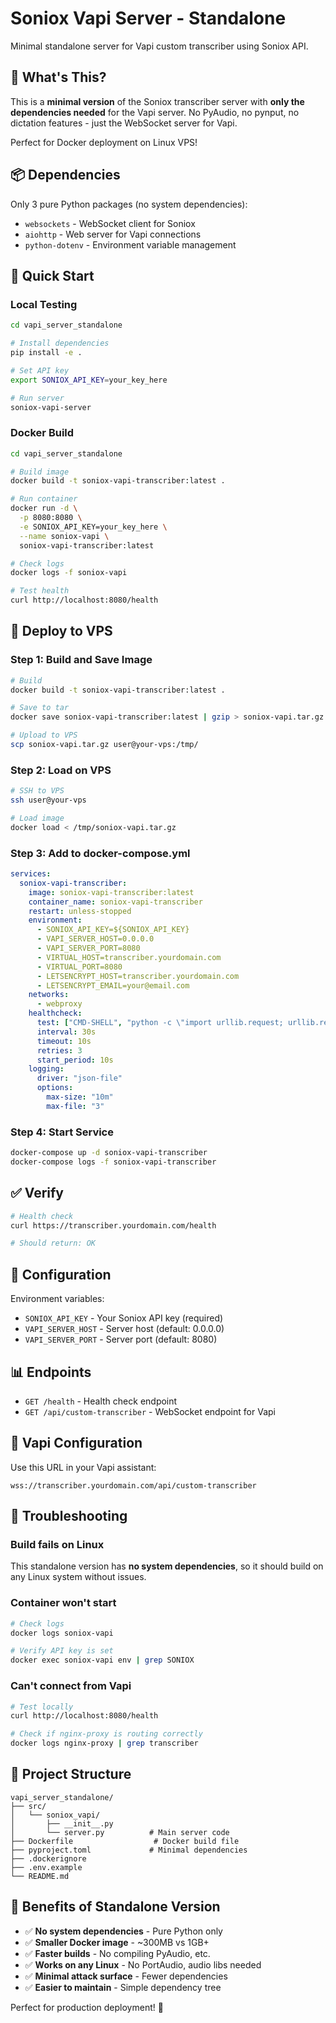 # Soniox Vapi Server - Standalone

Minimal standalone server for Vapi custom transcriber using Soniox API.

## 🎯 What's This?

This is a **minimal version** of the Soniox transcriber server with **only the dependencies needed** for the Vapi server. No PyAudio, no pynput, no dictation features - just the WebSocket server for Vapi.

Perfect for Docker deployment on Linux VPS!

## 📦 Dependencies

Only 3 pure Python packages (no system dependencies):
- `websockets` - WebSocket client for Soniox
- `aiohttp` - Web server for Vapi connections
- `python-dotenv` - Environment variable management

## 🚀 Quick Start

### Local Testing

```bash
cd vapi_server_standalone

# Install dependencies
pip install -e .

# Set API key
export SONIOX_API_KEY=your_key_here

# Run server
soniox-vapi-server
```

### Docker Build

```bash
cd vapi_server_standalone

# Build image
docker build -t soniox-vapi-transcriber:latest .

# Run container
docker run -d \
  -p 8080:8080 \
  -e SONIOX_API_KEY=your_key_here \
  --name soniox-vapi \
  soniox-vapi-transcriber:latest

# Check logs
docker logs -f soniox-vapi

# Test health
curl http://localhost:8080/health
```

## 🚢 Deploy to VPS

### Step 1: Build and Save Image

```bash
# Build
docker build -t soniox-vapi-transcriber:latest .

# Save to tar
docker save soniox-vapi-transcriber:latest | gzip > soniox-vapi.tar.gz

# Upload to VPS
scp soniox-vapi.tar.gz user@your-vps:/tmp/
```

### Step 2: Load on VPS

```bash
# SSH to VPS
ssh user@your-vps

# Load image
docker load < /tmp/soniox-vapi.tar.gz
```

### Step 3: Add to docker-compose.yml

```yaml
services:
  soniox-vapi-transcriber:
    image: soniox-vapi-transcriber:latest
    container_name: soniox-vapi-transcriber
    restart: unless-stopped
    environment:
      - SONIOX_API_KEY=${SONIOX_API_KEY}
      - VAPI_SERVER_HOST=0.0.0.0
      - VAPI_SERVER_PORT=8080
      - VIRTUAL_HOST=transcriber.yourdomain.com
      - VIRTUAL_PORT=8080
      - LETSENCRYPT_HOST=transcriber.yourdomain.com
      - LETSENCRYPT_EMAIL=your@email.com
    networks:
      - webproxy
    healthcheck:
      test: ["CMD-SHELL", "python -c \"import urllib.request; urllib.request.urlopen('http://localhost:8080/health')\" || exit 1"]
      interval: 30s
      timeout: 10s
      retries: 3
      start_period: 10s
    logging:
      driver: "json-file"
      options:
        max-size: "10m"
        max-file: "3"
```

### Step 4: Start Service

```bash
docker-compose up -d soniox-vapi-transcriber
docker-compose logs -f soniox-vapi-transcriber
```

## ✅ Verify

```bash
# Health check
curl https://transcriber.yourdomain.com/health

# Should return: OK
```

## 🔧 Configuration

Environment variables:

- `SONIOX_API_KEY` - Your Soniox API key (required)
- `VAPI_SERVER_HOST` - Server host (default: 0.0.0.0)
- `VAPI_SERVER_PORT` - Server port (default: 8080)

## 📊 Endpoints

- `GET /health` - Health check endpoint
- `GET /api/custom-transcriber` - WebSocket endpoint for Vapi

## 🎯 Vapi Configuration

Use this URL in your Vapi assistant:

```
wss://transcriber.yourdomain.com/api/custom-transcriber
```

## 🐛 Troubleshooting

### Build fails on Linux

This standalone version has **no system dependencies**, so it should build on any Linux system without issues.

### Container won't start

```bash
# Check logs
docker logs soniox-vapi

# Verify API key is set
docker exec soniox-vapi env | grep SONIOX
```

### Can't connect from Vapi

```bash
# Test locally
curl http://localhost:8080/health

# Check if nginx-proxy is routing correctly
docker logs nginx-proxy | grep transcriber
```

## 📝 Project Structure

```
vapi_server_standalone/
├── src/
│   └── soniox_vapi/
│       ├── __init__.py
│       └── server.py          # Main server code
├── Dockerfile                  # Docker build file
├── pyproject.toml             # Minimal dependencies
├── .dockerignore
├── .env.example
└── README.md
```

## 🎉 Benefits of Standalone Version

- ✅ **No system dependencies** - Pure Python only
- ✅ **Smaller Docker image** - ~300MB vs 1GB+
- ✅ **Faster builds** - No compiling PyAudio, etc.
- ✅ **Works on any Linux** - No PortAudio, audio libs needed
- ✅ **Minimal attack surface** - Fewer dependencies
- ✅ **Easier to maintain** - Simple dependency tree

Perfect for production deployment! 🚀
